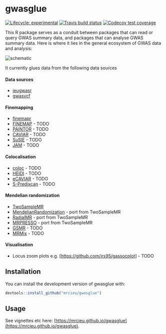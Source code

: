 # gwasglue

<!-- badges: start -->
[![Lifecycle: experimental](https://img.shields.io/badge/lifecycle-experimental-orange.svg)](https://www.tidyverse.org/lifecycle/#experimental)
[![Travis build status](https://travis-ci.org/MRCIEU/gwasglue.svg?branch=master)](https://travis-ci.org/MRCIEU/gwasglue)
[![Codecov test coverage](https://codecov.io/gh/MRCIEU/gwasglue/branch/master/graph/badge.svg)](https://codecov.io/gh/MRCIEU/gwasglue?branch=master)
<!-- badges: end -->

This R package serves as a conduit between packages that can read or query GWAS summary data, and packages that can analyse GWAS summary data. Here is where it lies in the general ecosystem of GWAS data and analysis:


![schematic](https://drive.google.com/uc?id=1KgjRmqrKA2McoXZrll7GEquenqRMUB5_)


It currently glues data from the following data sources

#### Data sources
- [ieugwasr](https://github.com/mrcieu/ieugwasr)
- [gwasvcf](https://github.com/mrcieu/gwasvcf)

#### Finemapping
- [finemapr](https://github.com/variani/finemapr) 
- [FINEMAP](http://www.christianbenner.com/) - TODO
- [PAINTOR](https://github.com/gkichaev/PAINTOR_V3.0) - TODO
- [CAVIAR](https://github.com/fhormoz/caviar) - TODO
- [SuSIE](https://stephenslab.github.io/susie-paper/index.html) - TODO
- [JAM](https://github.com/pjnewcombe/R2BGLiMS) - TODO

#### Colocalisation
- [coloc](https://cloud.r-project.org/web/packages/coloc/index.html) - TODO
- [HEIDI](http://cnsgenomics.com/software/gsmr/) - TODO
- [eCAVIAR](https://github.com/fhormoz/caviar) - TODO
- [S-Predixcan](https://github.com/hakyimlab/MetaXcan) - TODO

#### Mendelian randomization
- [TwoSampleMR](https://github.com/mrcieu/TwoSampleMR)
- [MendelianRandomization](https://cran.r-project.org/web/packages/MendelianRandomization/index.html) - port from TwoSampleMR
- [RadialMR](https://github.com/WSpiller/RadialMR) - port from TwoSampleMR
- [MRPRESSO](https://github.com/rondolab/MR-PRESSO) - port from TwoSampleMR
- [GSMR](http://cnsgenomics.com/software/gsmr/) - TODO
- [MRMix](https://github.com/gqi/MRMix) - TODO

#### Visualisation
- Locus zoom plots e.g. [https://github.com/jrs95/gassocplot] - TODO


## Installation

You can install the development version of gwasglue with:

``` r
devtools::install_github("mrcieu/gwasglue")
```


## Usage

See vignettes etc here: [https://mrcieu.github.io/gwasglue](https://mrcieu.github.io/gwasglue).

